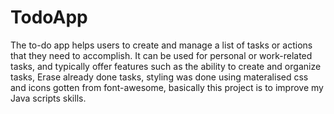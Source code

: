 # TodoApp
The to-do app helps users to create and manage a list of tasks or actions that they need to accomplish. It can be used for personal or work-related tasks, and typically offer features such as the ability to create and organize tasks, Erase already done tasks, styling was done using materalised css and icons gotten from font-awesome, basically this project is to improve my Java scripts skills.
